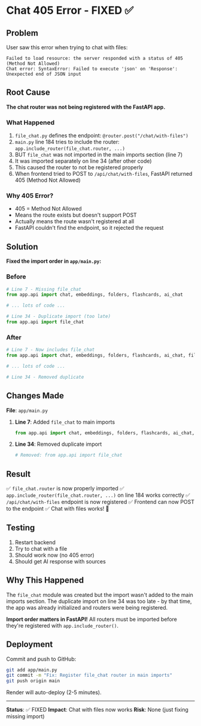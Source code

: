 # Chat 405 Error - FIXED ✅

## Problem

User saw this error when trying to chat with files:
```
Failed to load resource: the server responded with a status of 405 (Method Not Allowed)
Chat error: SyntaxError: Failed to execute 'json' on 'Response': Unexpected end of JSON input
```

## Root Cause

**The chat router was not being registered with the FastAPI app.**

### What Happened

1. `file_chat.py` defines the endpoint: `@router.post("/chat/with-files")`
2. `main.py` line 184 tries to include the router: `app.include_router(file_chat.router, ...)`
3. BUT `file_chat` was not imported in the main imports section (line 7)
4. It was imported separately on line 34 (after other code)
5. This caused the router to not be registered properly
6. When frontend tried to POST to `/api/chat/with-files`, FastAPI returned 405 (Method Not Allowed)

### Why 405 Error?

- 405 = Method Not Allowed
- Means the route exists but doesn't support POST
- Actually means the route wasn't registered at all
- FastAPI couldn't find the endpoint, so it rejected the request

## Solution

**Fixed the import order in `app/main.py`:**

### Before
```python
# Line 7 - Missing file_chat
from app.api import chat, embeddings, folders, flashcards, ai_chat

# ... lots of code ...

# Line 34 - Duplicate import (too late)
from app.api import file_chat
```

### After
```python
# Line 7 - Now includes file_chat
from app.api import chat, embeddings, folders, flashcards, ai_chat, file_chat

# ... lots of code ...

# Line 34 - Removed duplicate
```

## Changes Made

**File**: `app/main.py`

1. **Line 7**: Added `file_chat` to main imports
   ```python
   from app.api import chat, embeddings, folders, flashcards, ai_chat, file_chat
   ```

2. **Line 34**: Removed duplicate import
   ```python
   # Removed: from app.api import file_chat
   ```

## Result

✅ `file_chat.router` is now properly imported
✅ `app.include_router(file_chat.router, ...)` on line 184 works correctly
✅ `/api/chat/with-files` endpoint is now registered
✅ Frontend can now POST to the endpoint
✅ Chat with files works! 🎉

## Testing

1. Restart backend
2. Try to chat with a file
3. Should work now (no 405 error)
4. Should get AI response with sources

## Why This Happened

The `file_chat` module was created but the import wasn't added to the main imports section. The duplicate import on line 34 was too late - by that time, the app was already initialized and routers were being registered.

**Import order matters in FastAPI!** All routers must be imported before they're registered with `app.include_router()`.

## Deployment

Commit and push to GitHub:
```bash
git add app/main.py
git commit -m "Fix: Register file_chat router in main imports"
git push origin main
```

Render will auto-deploy (2-5 minutes).

---

**Status**: ✅ FIXED
**Impact**: Chat with files now works
**Risk**: None (just fixing missing import)
